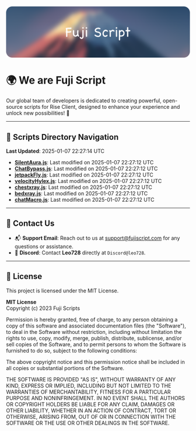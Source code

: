 ![Banner](.github/b.webp)

# 🌍 **We are Fuji Script**

Our global team of developers is dedicated to creating powerful, open-source scripts for Rise Client, designed to enhance your experience and unlock new possibilities! 🌟

---
<!-- SCRIPTS_NAVIGATION_START -->
## 📂 **Scripts Directory Navigation**

**Last Updated**: 2025-01-07 22:27:14 UTC

- **[SilentAura.js](scripts/SilentAura.js)**: Last modified on 2025-01-07 22:27:12 UTC
- **[ChatBypass.js](scripts/ChatBypass.js)**: Last modified on 2025-01-07 22:27:12 UTC
- **[jetpackFly.js](scripts/jetpackFly.js)**: Last modified on 2025-01-07 22:27:12 UTC
- **[velocityHylex.js](scripts/velocityHylex.js)**: Last modified on 2025-01-07 22:27:12 UTC
- **[chestxray.js](scripts/chestxray.js)**: Last modified on 2025-01-07 22:27:12 UTC
- **[bedxray.js](scripts/bedxray.js)**: Last modified on 2025-01-07 22:27:12 UTC
- **[chatMacro.js](scripts/chatMacro.js)**: Last modified on 2025-01-07 22:27:12 UTC

<!-- SCRIPTS_NAVIGATION_END -->

---

## 💬 **Contact Us**  
- 📬 **Support Email**: Reach out to us at [support@fujiscript.com](mailto:support@fujiscript.com) for any questions or assistance.  
- 💬 **Discord**: Contact **Leo728** directly at `Discord@leo728`.

---

## 📜 **License**

This project is licensed under the MIT License.  

**MIT License**  
Copyright (c) 2023 Fuji Scripts  

Permission is hereby granted, free of charge, to any person obtaining a copy of this software and associated documentation files (the "Software"), to deal in the Software without restriction, including without limitation the rights to use, copy, modify, merge, publish, distribute, sublicense, and/or sell copies of the Software, and to permit persons to whom the Software is furnished to do so, subject to the following conditions:  

The above copyright notice and this permission notice shall be included in all copies or substantial portions of the Software.  

THE SOFTWARE IS PROVIDED "AS IS", WITHOUT WARRANTY OF ANY KIND, EXPRESS OR IMPLIED, INCLUDING BUT NOT LIMITED TO THE WARRANTIES OF MERCHANTABILITY, FITNESS FOR A PARTICULAR PURPOSE AND NONINFRINGEMENT. IN NO EVENT SHALL THE AUTHORS OR COPYRIGHT HOLDERS BE LIABLE FOR ANY CLAIM, DAMAGES OR OTHER LIABILITY, WHETHER IN AN ACTION OF CONTRACT, TORT OR OTHERWISE, ARISING FROM, OUT OF OR IN CONNECTION WITH THE SOFTWARE OR THE USE OR OTHER DEALINGS IN THE SOFTWARE.  
